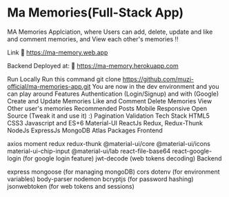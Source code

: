 # Ma Memories(Full-Stack App)
MA Memories Applciation, where Users can add, delete, update and like and comment memories, and View each other's memories !!

Link 🔗 https://ma-memory.web.app

Backend Deployed at: 🔗 https://ma-memory.herokuapp.com


Run Locally
Run this command git clone https://github.com/muzi-official/ma-memories-app.git
You are now in the dev environment and you can play around
Features
Authentication (Login/Signup) and with (Google)
Create and Update Memories
Like and Comment  Delete Memories
View Other user's memories
Recommended Posts
Mobile Responsive
Open Source (Tweak it and use it) :)
Pagination
Validation
Tech Stack
HTML5
CSS3
Javascript and ES+6
Material-UI
ReactJs
Redux, Redux-Thunk
NodeJs
ExpressJs
MongoDB Atlas
Packages
Frontend

axios
moment
redux
redux-thunk
@material-ui/core
@material-ui/icons
material-ui-chip-input
@material-ui/lab
react-file-base64
react-google-login (for google login feature)
jwt-decode (web tokens decoding)
Backend

express
mongoose (for managing mongoDB)
cors
dotenv (for environment variables)
body-parser
nodemon
bcryptjs (for password hashing)
jsonwebtoken (for web tokens and sessions)
